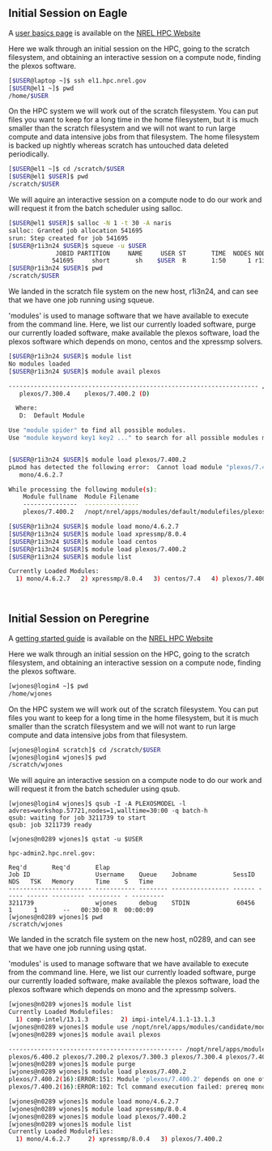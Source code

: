 ## Initial Session on Eagle

A [user basics page](https://www.nrel.gov/hpc/eagle-user-basics.html) is available on the [NREL HPC Website](https://hpc.nrel.gov)

Here we walk through an initial session on the HPC, going to the scratch filesystem, and obtaining an interactive session on a compute node, finding the plexos software.

```bash
[$USER@laptop ~]$ ssh el1.hpc.nrel.gov
[$USER@el1 ~]$ pwd
/home/$USER
```
On the HPC system we will work out of the scratch filesystem.  You can put files you want to keep for a long time in the home filesystem, but it is much smaller than the scratch filesystem and we will not want to run large compute and data intensive jobs from that filesystem.  The home filesystem is backed up nightly whereas scratch has untouched data deleted periodically.

```bash
[$USER@el1 ~]$ cd /scratch/$USER
[$USER@el1 $USER]$ pwd
/scratch/$USER
```

We will aquire an interactive session on a compute node to do our work and will request it from the batch scheduler using salloc.
```bash
[$USER@el1 $USER]$ salloc -N 1 -t 30 -A naris
salloc: Granted job allocation 541695
srun: Step created for job 541695
[$USER@r1i3n24 $USER]$ squeue -u $USER
             JOBID PARTITION     NAME     USER ST       TIME  NODES NODELIST(REASON)
            541695     short       sh    $USER  R       1:50      1 r1i3n24
[$USER@r1i3n24 $USER]$ pwd
/scratch/$USER
```
We landed in the scratch file system on the new host, r1i3n24, and can see that we have one job running using squeue.

'modules' is used to manage software that we have available to execute from the command line.  Here, we 
list our currently loaded software, 
purge our currently loaded software,
make available the plexos software, 
load the plexos software which depends on mono, centos and the xpressmp solvers.

```bash
[$USER@r1i3n24 $USER]$ module list
No modules loaded
[$USER@r1i3n24 $USER]$ module avail plexos

--------------------------------------------------------------------- /nopt/nrel/apps/modules/default/modulefiles ---------------------------------------------------------------------
   plexos/7.300.4    plexos/7.400.2 (D)

  Where:
   D:  Default Module

Use "module spider" to find all possible modules.
Use "module keyword key1 key2 ..." to search for all possible modules matching any of the "keys".


[$USER@r1i3n24 $USER]$ module load plexos/7.400.2
pLmod has detected the following error:  Cannot load module "plexos/7.400.2". At least one of these module(s) must be loaded:
   mono/4.6.2.7

While processing the following module(s):
    Module fullname  Module Filename
    ---------------  ---------------
    plexos/7.400.2   /nopt/nrel/apps/modules/default/modulefiles/plexos/7.400.2

[$USER@r1i3n24 $USER]$ module load mono/4.6.2.7
[$USER@r1i3n24 $USER]$ module load xpressmp/8.0.4
[$USER@r1i3n24 $USER]$ module load centos
[$USER@r1i3n24 $USER]$ module load plexos/7.400.2
[$USER@r1i3n24 $USER]$ module list

Currently Loaded Modules:
  1) mono/4.6.2.7   2) xpressmp/8.0.4   3) centos/7.4   4) plexos/7.400.2

 

```

## Initial Session on Peregrine

A [getting started guide](https://hpc.nrel.gov/users/systems/peregrine/getting-started-for-users-new-to-high-performance-computing) is available on the [NREL HPC Website](https://hpc.nrel.gov)

Here we walk through an initial session on the HPC, going to the scratch filesystem, and obtaining an interactive session on a compute node, finding the plexos software.

```bash
[wjones@login4 ~]$ pwd
/home/wjones
```
On the HPC system we will work out of the scratch filesystem.  You can put files you want to keep for a long time in the home filesystem, but it is much smaller than the scratch filesystem and we will not want to run large compute and data intensive jobs from that filesystem.

```bash
[wjones@login4 scratch]$ cd /scratch/$USER
[wjones@login4 wjones]$ pwd
/scratch/wjones
```

We will aquire an interactive session on a compute node to do our work and will request it from the batch scheduler using qsub.
```
[wjones@login4 wjones]$ qsub -I -A PLEXOSMODEL -l advres=workshop.57721,nodes=1,walltime=30:00 -q batch-h 
qsub: waiting for job 3211739 to start
qsub: job 3211739 ready

[wjones@n0289 wjones]$ qstat -u $USER

hpc-admin2.hpc.nrel.gov: 
                                                                                  Req'd       Req'd       Elap
Job ID                  Username    Queue    Jobname          SessID  NDS   TSK   Memory      Time    S   Time
----------------------- ----------- -------- ---------------- ------ ----- ------ --------- --------- - ---------
3211739                 wjones      debug    STDIN             60456     1      1       --   00:30:00 R  00:00:09
[wjones@n0289 wjones]$ pwd
/scratch/wjones
```
We landed in the scratch file system on the new host, n0289, and can see that we have one job running using qstat.

'modules' is used to manage software that we have available to execute from the command line.  Here, we 
list our currently loaded software, 
purge our currently loaded software,
make available the plexos software, 
load the plexos software which depends on mono and the xpressmp solvers.

```bash
[wjones@n0289 wjones]$ module list
Currently Loaded Modulefiles:
  1) comp-intel/13.1.3         2) impi-intel/4.1.1-13.1.3
[wjones@n0289 wjones]$ module use /nopt/nrel/apps/modules/candidate/modulefiles
[wjones@n0289 wjones]$ module avail plexos

------------------------------------------------ /nopt/nrel/apps/modules/candidate/modulefiles -------------------------------------------------
plexos/6.400.2 plexos/7.200.2 plexos/7.300.3 plexos/7.300.4 plexos/7.400.2
[wjones@n0289 wjones]$ module purge
[wjones@n0289 wjones]$ module load plexos/7.400.2
plexos/7.400.2(16):ERROR:151: Module 'plexos/7.400.2' depends on one of the module(s) 'mono/4.6.2.7'
plexos/7.400.2(16):ERROR:102: Tcl command execution failed: prereq mono/4.6.2.7

[wjones@n0289 wjones]$ module load mono/4.6.2.7
[wjones@n0289 wjones]$ module load xpressmp/8.0.4
[wjones@n0289 wjones]$ module load plexos/7.400.2
[wjones@n0289 wjones]$ module list
Currently Loaded Modulefiles:
  1) mono/4.6.2.7     2) xpressmp/8.0.4   3) plexos/7.400.2
```
